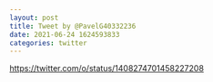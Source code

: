 ```yaml
--- 
layout: post 
title: Tweet by @PavelG40332236 
date: 2021-06-24 1624593833 
categories: twitter 
--- 
```

https://twitter.com/o/status/1408274701458227208